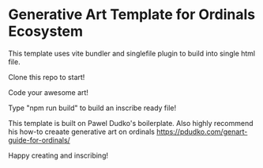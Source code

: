 Generative Art Template for Ordinals Ecosystem
==============================================
This template uses vite bundler and singlefile plugin to build into single html file.

Clone this repo to start!

Code your awesome art!

Type "npm run build" to build an inscribe ready file!

This template is built on Pawel Dudko's boilerplate. 
Also highly recommend his how-to creaate generative art on ordinals 
https://pdudko.com/genart-guide-for-ordinals/

Happy creating and inscribing!

